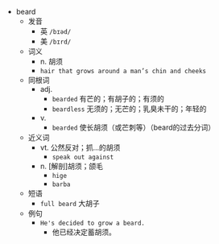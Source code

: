 - beard
  - 发音
    - 英 `/bɪəd/`
    - 美 `/bɪrd/`
  - 词义
    - n. 胡须
    - `hair that grows around a man’s chin and cheeks`
  - 同根词
    - adj.
      - `bearded` 有芒的；有胡子的；有须的
      - `beardless` 无须的；无芒的；乳臭未干的；年轻的
    - v.
      - `bearded` 使长胡须（或芒刺等）（beard的过去分词）
  - 近义词
    - vt. 公然反对；抓…的胡须
      - `speak out against`
    - n. [解剖]胡须；颌毛
      - `hige`
      - `barba`
  - 短语
    - `full beard` 大胡子 
  - 例句
    - `He's decided to grow a beard.`
      - 他已经决定蓄胡须。

